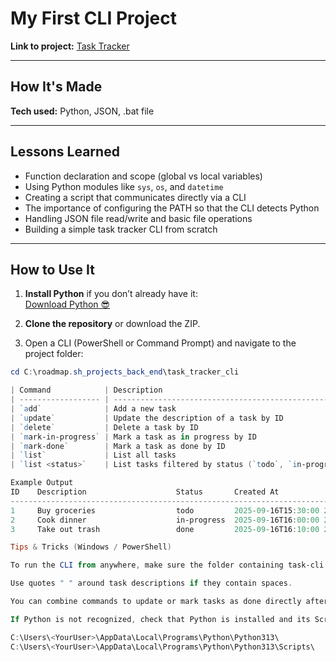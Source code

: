 # My First CLI Project

**Link to project:** [Task Tracker](https://roadmap.sh/projects/task-tracker)

---

## How It's Made

**Tech used:** Python, JSON, .bat file  

---

## Lessons Learned

- Function declaration and scope (global vs local variables)  
- Using Python modules like `sys`, `os`, and `datetime`  
- Creating a script that communicates directly via a CLI  
- The importance of configuring the PATH so that the CLI detects Python  
- Handling JSON file read/write and basic file operations  
- Building a simple task tracker CLI from scratch  

---

## How to Use It

1. **Install Python** if you don’t already have it:  
[Download Python 😎](https://www.python.org/downloads/)  

2. **Clone the repository** or download the ZIP.  

3. Open a CLI (PowerShell or Command Prompt) and navigate to the project folder:  

```powershell
cd C:\roadmap.sh_projects_back_end\task_tracker_cli

| Command            | Description                                                   | Example                                               |
| ------------------ | ------------------------------------------------------------- | ----------------------------------------------------- |
| `add`              | Add a new task                                                | `.\task-cli add "Buy groceries"`                      |
| `update`           | Update the description of a task by ID                        | `.\task-cli update 1 "Buy groceries and cook dinner"` |
| `delete`           | Delete a task by ID                                           | `.\task-cli delete 1`                                 |
| `mark-in-progress` | Mark a task as in progress by ID                              | `.\task-cli mark-in-progress 1`                       |
| `mark-done`        | Mark a task as done by ID                                     | `.\task-cli mark-done 1`                              |
| `list`             | List all tasks                                                | `.\task-cli list`                                     |
| `list <status>`    | List tasks filtered by status (`todo`, `in-progress`, `done`) | `.\task-cli list done`                                |

Example Output
ID    Description                    Status       Created At           Updated At
------------------------------------------------------------------------------------------
1     Buy groceries                  todo         2025-09-16T15:30:00 2025-09-16T15:30:00
2     Cook dinner                    in-progress  2025-09-16T16:00:00 2025-09-16T16:05:00
3     Take out trash                 done         2025-09-16T16:10:00 2025-09-16T16:15:00

Tips & Tricks (Windows / PowerShell)

To run the CLI from anywhere, make sure the folder containing task-cli.bat is added to your PATH environment variable.

Use quotes " " around task descriptions if they contain spaces.

You can combine commands to update or mark tasks as done directly after adding them.

If Python is not recognized, check that Python is installed and its Scripts folder is in PATH:

C:\Users\<YourUser>\AppData\Local\Programs\Python\Python313\
C:\Users\<YourUser>\AppData\Local\Programs\Python\Python313\Scripts\
